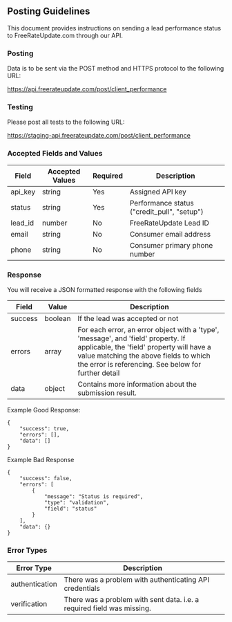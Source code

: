 ## Posting Guidelines

This document provides instructions on sending a lead performance status to FreeRateUpdate.com through our API. 

### Posting

Data is to be sent via the POST method and HTTPS protocol to the following URL:

https://api.freerateupdate.com/post/client_performance

### Testing

Please post all tests to the following URL:

https://staging-api.freerateupdate.com/post/client_performance

### Accepted Fields and Values

Field | Accepted Values | Required | Description
------| --------------- | -------- | -----------
api_key | string | Yes | Assigned API key
status | string | Yes | Performance status ("credit_pull", "setup")
lead_id | number | No | FreeRateUpdate Lead ID
email | string | No | Consumer email address
phone | string | No | Consumer primary phone number

### Response

You will receive a JSON formatted response with the following fields

Field | Value | Description
----- | ----- | -----------
success | boolean | If the lead was accepted or not
errors | array | For each error, an error object with a 'type', 'message', and 'field' property. If applicable, the 'field' property will have a value matching the above fields to which the error is referencing. See below for further detail
data | object | Contains more information about the submission result. 

Example Good Response:
```
{
    "success": true,
    "errors": [],
    "data": []
}
```

Example Bad Response
```
{
    "success": false,
    "errors": [
        {
            "message": "Status is required",
            "type": "validation",
            "field": "status"
        }
    ],
    "data": {}
}
```
### Error Types

Error Type | Description
---------- | ----------
authentication | There was a problem with authenticating API credentials
verification | There was a problem with sent data. i.e. a required field was missing.
